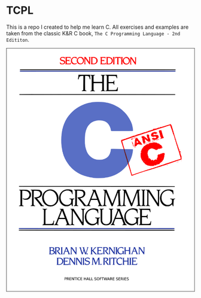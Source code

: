 # TCPL
This is a repo I created to help me learn C. All exercises and examples are taken from the classic K&R C book, `The C Programming Language - 2nd Edititon`.

![](/Exercises/Images/TCPL_book_cover.png)




